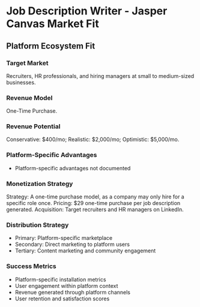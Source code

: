 # Job Description Writer - Jasper Canvas Market Fit

## Platform Ecosystem Fit

### Target Market
Recruiters, HR professionals, and hiring managers at small to medium-sized businesses.

### Revenue Model
One-Time Purchase.

### Revenue Potential
Conservative: $400/mo; Realistic: $2,000/mo; Optimistic: $5,000/mo.

### Platform-Specific Advantages
- Platform-specific advantages not documented

### Monetization Strategy
Strategy: A one-time purchase model, as a company may only hire for a specific role once. Pricing: $29 one-time purchase per job description generated. Acquisition: Target recruiters and HR managers on LinkedIn.

### Distribution Strategy
- Primary: Platform-specific marketplace
- Secondary: Direct marketing to platform users
- Tertiary: Content marketing and community engagement

### Success Metrics
- Platform-specific installation metrics
- User engagement within platform context
- Revenue generated through platform channels
- User retention and satisfaction scores
